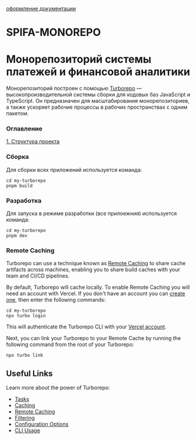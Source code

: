 [оформление документации](https://docs.github.com/ru/get-started/writing-on-github/getting-started-with-writing-and-formatting-on-github/basic-writing-and-formatting-syntax)

# **SPIFA-MONOREPO**

# Монорепозиторий системы платежей и финансовой аналитики

Монорепозиторий построен с помощью [Turborepo](https://turbo.build/repo/docs) — высокопроизводительной
системы сборки для кодовых баз JavaScript и TypeScript. 
Он предназначен для масштабирования монорепозиториев, а также ускоряет рабочие процессы в 
рабочих пространствах с одним пакетом.

### Оглавление

[1. Структура проекта](./documentation/monorepo-structure.md)

### Сборка

Для сборки всех приложений используется команда:

```
cd my-turborepo
pnpm build
```

### Разработка

Для запуска в режиме разработки (все прилоежния) используется команда:

```
cd my-turborepo
pnpm dev
```

### Remote Caching

Turborepo can use a technique known as [Remote Caching](https://turbo.build/repo/docs/core-concepts/remote-caching) to share cache artifacts across machines, enabling you to share build caches with your team and CI/CD pipelines.

By default, Turborepo will cache locally. To enable Remote Caching you will need an account with Vercel. If you don't have an account you can [create one](https://vercel.com/signup), then enter the following commands:

```
cd my-turborepo
npx turbo login
```

This will authenticate the Turborepo CLI with your [Vercel account](https://vercel.com/docs/concepts/personal-accounts/overview).

Next, you can link your Turborepo to your Remote Cache by running the following command from the root of your Turborepo:

```
npx turbo link
```

## Useful Links

Learn more about the power of Turborepo:

- [Tasks](https://turbo.build/repo/docs/core-concepts/monorepos/running-tasks)
- [Caching](https://turbo.build/repo/docs/core-concepts/caching)
- [Remote Caching](https://turbo.build/repo/docs/core-concepts/remote-caching)
- [Filtering](https://turbo.build/repo/docs/core-concepts/monorepos/filtering)
- [Configuration Options](https://turbo.build/repo/docs/reference/configuration)
- [CLI Usage](https://turbo.build/repo/docs/reference/command-line-reference)
